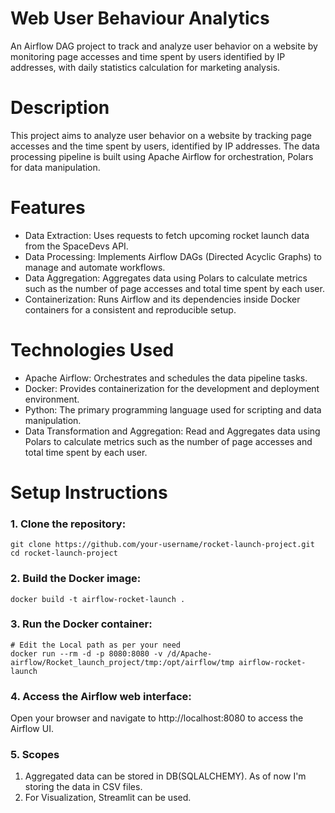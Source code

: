 # Web User Behaviour Analytics
An Airflow DAG project to track and analyze user behavior on a website by monitoring page accesses and time spent by users identified by IP addresses, with daily statistics calculation for marketing analysis.

# Description
This project aims to analyze user behavior on a website by tracking page accesses and the time spent by users, identified by IP addresses. The data processing pipeline is built using Apache Airflow for orchestration, Polars for data manipulation.

# Features
* Data Extraction: Uses requests to fetch upcoming rocket launch data from the SpaceDevs API.
* Data Processing: Implements Airflow DAGs (Directed Acyclic Graphs) to manage and automate workflows.
* Data Aggregation: Aggregates data using Polars to calculate metrics such as the number of page accesses and total time spent by each user.
* Containerization: Runs Airflow and its dependencies inside Docker containers for a consistent and reproducible setup.

# Technologies Used
* Apache Airflow: Orchestrates and schedules the data pipeline tasks.
* Docker: Provides containerization for the development and deployment environment.
* Python: The primary programming language used for scripting and data manipulation.
* Data Transformation and Aggregation: Read and Aggregates data using Polars to calculate metrics such as the number of page accesses and total time spent by each user.

# Setup Instructions
### 1. Clone the repository:
```
git clone https://github.com/your-username/rocket-launch-project.git
cd rocket-launch-project
```
### 2. Build the Docker image:
```
docker build -t airflow-rocket-launch .
```
### 3. Run the Docker container:
```
# Edit the Local path as per your need
docker run --rm -d -p 8080:8080 -v /d/Apache-airflow/Rocket_launch_project/tmp:/opt/airflow/tmp airflow-rocket-launch
```
### 4. Access the Airflow web interface:
Open your browser and navigate to http://localhost:8080 to access the Airflow UI.

### 5. Scopes
1) Aggregated data can be stored in DB(SQLALCHEMY). As of now I'm storing the data in CSV files.
2) For Visualization, Streamlit can be used.



